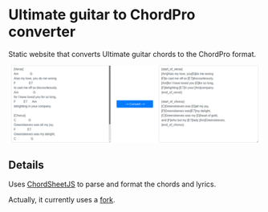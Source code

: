 # Ultimate guitar to ChordPro converter

Static website that converts Ultimate guitar chords to the ChordPro format.

![Screenshot](./docs/screenshot.png)

## Details

Uses [ChordSheetJS](https://github.com/martijnversluis/ChordSheetJS) to parse and format the chords and lyrics.

Actually, it currently uses a [fork](https://github.com/martijnversluis/ChordSheetJS/pull/101).